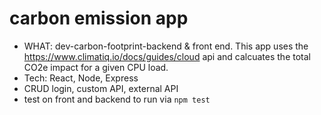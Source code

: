 # carbon emission app 
- WHAT: dev-carbon-footprint-backend & front end. This app uses the https://www.climatiq.io/docs/guides/cloud api and calcuates the total CO2e impact for a given CPU load. 
- Tech: React, Node, Express
- CRUD login, custom API, external API
- test on front and backend to run via `npm test`